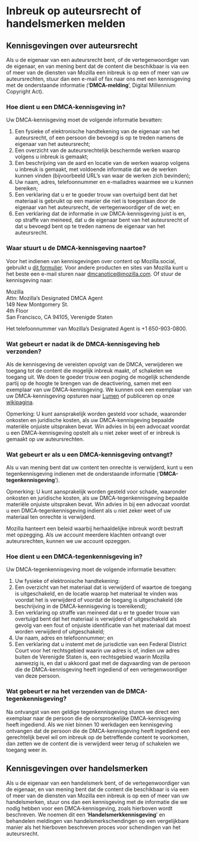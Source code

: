 ﻿# Inbreuk op auteursrecht of handelsmerken melden

## Kennisgevingen over auteursrecht

Als u de eigenaar van een auteursrecht bent, of de vertegenwoordiger van de eigenaar, en van mening bent dat de content die beschikbaar is via een of meer van de diensten van Mozilla een inbreuk is op een of meer van uw auteursrechten, stuur dan een e-mail of fax naar ons met een kennisgeving met de onderstaande informatie (‘**DMCA-melding**’, Digital Millennium Copyright Act).

### Hoe dient u een DMCA-kennisgeving in?

Uw DMCA-kennisgeving moet de volgende informatie bevatten:

1. Een fysieke of elektronische handtekening van de eigenaar van het auteursrecht, of een persoon die bevoegd is op te treden namens de eigenaar van het auteursrecht;
2. Een overzicht van de auteursrechtelijk beschermde werken waarop volgens u inbreuk is gemaakt;
3. Een beschrijving van de aard en locatie van de werken waarop volgens u inbreuk is gemaakt, met voldoende informatie dat we de werken kunnen vinden (bijvoorbeeld URL’s van waar de werken zich bevinden);
4. Uw naam, adres, telefoonnummer en e-mailadres waarmee we u kunnen bereiken;
5. Een verklaring dat u er te goeder trouw van overtuigd bent dat het materiaal is gebruikt op een manier die niet is toegestaan door de eigenaar van het auteursrecht, de vertegenwoordiger of de wet; en
6. Een verklaring dat de informatie in uw DMCA-kennisgeving juist is en, op straffe van meineed, dat u de eigenaar bent van het auteursrecht of dat u bevoegd bent op te treden namens de eigenaar van het auteursrecht.

### Waar stuurt u de DMCA-kennisgeving naartoe?

Voor het indienen van kennisgevingen over content op Mozilla.social, gebruikt u [dit formulier](https://reports.mozilla.social/infringement-form). Voor andere producten en sites van Mozilla kunt u het beste een e-mail sturen naar [dmcanotice@mozilla.com](mailto:dmcanotice@mozilla.com). Of stuur de kennisgeving naar:

Mozilla  
Attn: Mozilla’s Designated DMCA Agent  
149 New Montgomery St.  
4th Floor  
San Francisco, CA 94105, Verenigde Staten  

Het telefoonnummer van Mozilla’s Designated Agent is +1 650-903-0800.

### Wat gebeurt er nadat ik de DMCA-kennisgeving heb verzonden?

Als de kennisgeving de vereisten opvolgt van de DMCA, verwijderen we toegang tot de content die mogelijk inbreuk maakt, of schakelen we toegang uit. We doen te goeder trouw een poging de mogelijk schendende partij op de hoogte te brengen van de deactivering, samen met een exemplaar van uw DMCA-kennisgeving. We kunnen ook een exemplaar van uw DMCA-kennisgeving opsturen naar [Lumen](https://lumendatabase.org/) of publiceren op onze [wikipagina](https://wiki.mozilla.org/Legal/Infringement_Notices).

Opmerking: U kunt aansprakelijk worden gesteld voor schade, waaronder onkosten en juridische kosten, als uw DMCA-kennisgeving bepaalde materiële onjuiste uitspraken bevat. Win advies in bij een advocaat voordat u een DMCA-kennisgeving opstelt als u niet zeker weet of er inbreuk is gemaakt op uw auteursrechten.

### Wat gebeurt er als u een DMCA-kennisgeving ontvangt?

Als u van mening bent dat uw content ten onrechte is verwijderd, kunt u een tegenkennisgeving indienen met de onderstaande informatie (‘**DMCA-tegenkennisgeving**’).

Opmerking: U kunt aansprakelijk worden gesteld voor schade, waaronder onkosten en juridische kosten, als uw DMCA-tegenkennisgeving bepaalde materiële onjuiste uitspraken bevat.  Win advies in bij een advocaat voordat u een DMCA-tegenkennisgeving indient als u niet zeker weet of uw materiaal ten onrechte is verwijderd.

Mozilla hanteert een beleid waarbij herhaaldelijke inbreuk wordt bestraft met opzegging. Als uw account meerdere klachten ontvangt over auteursrechten, kunnen we uw account opzeggen.

### Hoe dient u een DMCA-tegenkennisgeving in?

Uw DMCA-tegenkennisgeving moet de volgende informatie bevatten:

1. Uw fysieke of elektronische handtekening:
2. Een overzicht van het materiaal dat is verwijderd of waartoe de toegang is uitgeschakeld, en de locatie waarop het materiaal te vinden was voordat het is verwijderd of voordat de toegang is uitgeschakeld (de beschrijving in de DMCA-kennisgeving is toereikend);
3. Een verklaring op straffe van meineed dat u er te goeder trouw van overtuigd bent dat het materiaal is verwijderd of uitgeschakeld als gevolg van een fout of onjuiste identificatie van het materiaal dat moest worden verwijderd of uitgeschakeld;
4. Uw naam, adres en telefoonnummer; en
5. Een verklaring dat u instemt met de jurisdictie van een Federal District Court voor het rechtsgebied waarin uw adres is of, indien uw adres buiten de Verenigde Staten is, een rechtsgebied waarin Mozilla aanwezig is, en dat u akkoord gaat met de dagvaarding van de persoon die de DMCA-kennisgeving heeft ingediend of een vertegenwoordiger van deze persoon.

### Wat gebeurt er na het verzenden van de DMCA-tegenkennisgeving?

Na ontvangst van een geldige tegenkennisgeving sturen we direct een exemplaar naar de persoon die de oorspronkelijke DMCA-kennisgeving heeft ingediend. Als we niet binnen 10 werkdagen een kennisgeving ontvangen dat de persoon die de DMCA-kennisgeving heeft ingediend een gerechtelijk bevel wil om inbreuk op de betreffende content te voorkomen, dan zetten we de content die is verwijderd weer terug of schakelen we toegang weer in.

## Kennisgevingen over handelsmerken

Als u de eigenaar van een handelsmerk bent, of de vertegenwoordiger van de eigenaar, en van mening bent dat de content die beschikbaar is via een of meer van de diensten van Mozilla een inbreuk is op een of meer van uw handelsmerken, stuur ons dan een kennisgeving met de informatie die we nodig hebben voor een DMCA-kennisgeving, zoals hierboven wordt beschreven. We noemen dit een ‘**Handelsmerkkennisgeving**’ en behandelen meldingen van handelsmerkschendingen op een vergelijkbare manier als het hierboven beschreven proces voor schendingen van het auteursrecht.
